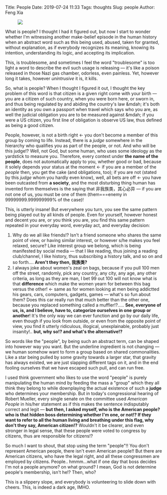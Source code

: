Title: People
Date: 2019-07-24 11:33
Tags: thoughts
Slug: people
Author: Feng Xia

<figure class="col s12">
  <img src="{{SITEURL}}/images/bunny%20not%20happy.jpg"/>
</figure>

What is people? I thought I had it figured out, but now I start to
wonder whether I'm witnessing another make-belief episode in the human
history when an abstract word such as this being used, abused, taken
for granted, without explanation, as if everybody recognizes its
meaning, knowing its intention, understanding its logic, and accepting
its implication.

This, is troublesome, and sometimes I feel the word "troublesome" is
too light a word to describe the evil such usage is releasing &mdash;
it's like a poison released in those Nazi gas chamber, odorless, even
painless. Yet, however long it takes, however _unintrusive_ it is, it
kills.

So, what is people? When I thought I figured it out, I thought the key
problem of this word is that citizen is a given right come with your
birth &mdash; you are a citizen of such country, when you were born
here, or sworn in, and thus being regulated by and abiding the
country's law &mdah; it's both an identity as you own a passport when
travel which says who you are, as well the judicial obligation you are
to be measured against &mdah; if you were a US citizen, you first line
of obligation is observe US law, thus defined as being a good citizen.

People, however, is not a birth right &larr; you don't become a member
of this group by coming to life. Instead, there is a _judge_ somewhere
in the hierarchy who qualifies you as part of the people, or not. And
who will be this judge!? Well, not God, but some human, who uses some
ideology as the yardstick to measure you. Therefore, every context
under **the name of the people**, does not automatically apply to you,
whether good or bad, because it solely depends your status at the
moment &larr; if you are a member of the _people_ then, you get the
cake (and obligations, too); if you are not (stated by this _judge_
whom you hardly even know), well, all bets are off &larr; you have
been outcasted from **a society**, and the most disturbing thing human
has invented form themselves is the saying that 非我族类，其心必异
&mdash; if you are not one of us, you must be one of them
(them===enemy in 99999999.999999999% of the case)!

This, is utterly insane! But everywhere you turn, you see the same
pattern being played out by all kinds of people. Even for yourself,
however honest and decent you are, or you think you are, you find this
same pattern repeated in your everyday word, everyday act, and
everyday decision:

1. Why do we all like friends!? Isn't a friend someone who shares the
   same point of view, or having similar interest, or however s/he
   makes you feel relaxed, secure? Like interest group we belong,
   which is being manifested by social media &mdash; that I like
   reading, thus joining a reading club/channel, I like history, thus
   subscribing a history talk, and so on and so forth.... **Aren't
   they then, 我族类?**
2. I always joke about women's zeal on bags, because if you pull 100
   men off the street, randomly, pick any country, any city, any age,
   any other criteria, as long as they are man, I bet 99 out 100 will
   not know what is that **difference** which make the women yearn for
   between this bag versus the other! &larr; same as for women looking
   at men being addictted his gears, cars, computers, gadgets, games
   &mdash; what's so fun about them? Does this car really run that
   much better than the other one, because you replaced something
   called a muffler!?..... **See, everyone of us, is, and I believe,
   have to, categorize ourselves in one group or another**! It's the
   only way we can ever function and go by our daily life, even though
   if you look from outside, or even from the opposite point of view,
   you find it utterly ridiculous, illogical, unexplainable, probably
   just insanity!.. **but, why so!? and what's the alternative!?** 

So words like the "people", by being such an abstract term, can be
shaped into however way you want. But the underline ingredient is not
changing &mdash; we human somehow want to form a group based on shared
commonalities. Like a star being pulled by some gravity towards a
larger star, that gravity has always existed, we are just slapping
different tags on it, and in the end fooling ourselves that we have
escaped such pull, and can run free. 

I used think government who likes to use the word "people" is purely
manipulating the human mind by feeding the mass a "group" which they
all think they belong to while downplaying the actual existence of
such a **judge** who determines your membership. But in today's
congressional hearing of Robert Mueller, every single senate on the
committee used _American People_ in his/her statement as if this makes
the sentence indisputably correct and legit &mdash; **but then, I asked
myself, who is the American people? who is that hidden boss
determining whether I'm one, or not!? If they want to refer to all the
human living and breathing under this flag, why don't they say,
American citizen!?** Wouldn't it be clearer, and even stronger in
legal sense, that these people were voted to congress by citizens,
thus are responsible for citizens!?

So much I want to shout, that stop using the term "people"!! You don't
represent American people, there isn't even American people!! But
there are American citizens, who have the legal right, and all these
congressmen are employed by citizens. People.. hmmm...what if one day
that boss decides I'm not a people anymore? on what ground? I mean,
God is not determine people's membership, isn't he!? Then, who?

This is a slippery slope, and everybody is volunteering to slide
down with cheers. This, is indeed a dark age, IMHO.
